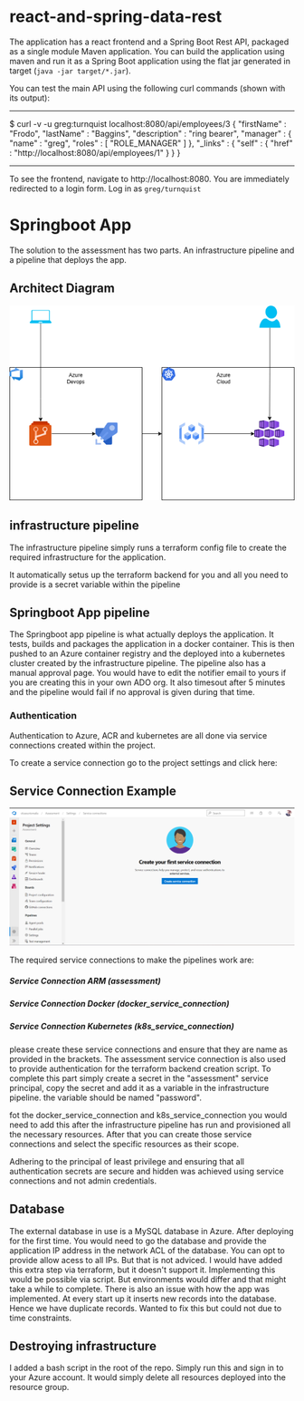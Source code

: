 # react-and-spring-data-rest

The application has a react frontend and a Spring Boot Rest API, packaged as a single module Maven application. You can build the application using maven and run it as a Spring Boot application using the flat jar generated in target (`java -jar target/*.jar`).

You can test the main API using the following curl commands (shown with its output):

---

\$ curl -v -u greg:turnquist localhost:8080/api/employees/3
{
"firstName" : "Frodo",
"lastName" : "Baggins",
"description" : "ring bearer",
"manager" : {
"name" : "greg",
"roles" : [ "ROLE_MANAGER" ]
},
"\_links" : {
"self" : {
"href" : "http://localhost:8080/api/employees/1"
}
}
}

---

To see the frontend, navigate to http://localhost:8080. You are immediately redirected to a login form. Log in as `greg/turnquist`






# Springboot App

The solution to the assessment has two parts. An infrastructure pipeline and a pipeline that deploys the app.

## Architect Diagram
![ScreenShot](/screenshots/Architecture_Diagram.png)
## infrastructure pipeline
The infrastructure pipeline simply runs a terraform config file to create the required infrastructure for the application.

It automatically setus up the terraform backend for you and all you need to provide is a secret variable within the pipeline

## Springboot App pipeline
The Springboot app pipeline is what actually deploys the application. It tests, builds and packages the application in a docker container. This is then pushed to an Azure container registry and the deployed into a kubernetes cluster created by the infrastructure pipeline. The pipeline also has a manual approval page. You would have to edit the notifier email to yours if you are creating this in your own ADO org. It also timesout after 5 minutes and the pipeline would fail if no approval is given during that time.


### Authentication

Authentication to Azure, ACR and kubernetes are all done via service connections created within the project.

To create a service connection go to the project settings and click here:




## Service Connection Example

![ScreenShot](/screenshots/example.png)


The required service connections to make the pipelines work are:

##### Service Connection ARM (assessment)
##### Service Connection Docker (docker_service_connection)
##### Service Connection Kubernetes (k8s_service_connection)


please create these service connections and ensure that they are name as provided in the brackets.
The assessment service connection is also used to provide authentication for the terraform backend creation script.
To complete this part simply create a secret in the "assessment" service principal, copy the secret and add it as a variable in the infrastructure pipeline. the variable should be named "password".

fot the docker_service_connection and k8s_service_connection you would need to add this after the infrastructure pipeline has run and provisioned all the necessary resources. After that you can create those service connections and select the specific resources as their scope.

Adhering to the principal of least privilege and ensuring that all authentication secrets are secure and hidden was achieved using service connections and not admin credentials.


## Database
The external database in use is a MySQL database in Azure. After deploying for the first time. You would need to go the database and provide the application IP address in the network ACL of the database. You can opt to provide allow acess to all IPs. But that is not adviced. I would have added this extra step via terraform, but it doesn't support it. Implementing this would be possible via script. But environments would differ and that might take a while to complete. There is also an issue with how the app was implemented. At every start up it inserts new records into the database. Hence we have duplicate records. Wanted to fix this but could not due to time constraints.


## Destroying infrastructure

I added a bash script in the root of the repo. Simply run this and sign in to your Azure account. It would simply delete all resources deployed into the resource group. 